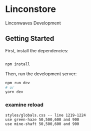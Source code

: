 # Linconstore

Linconwaves Development

## Getting Started

First, install the dependencies:

```bash

npm install

```

Then, run the development server:

```bash
npm run dev
# or
yarn dev
```

### examine reload 

```text
styles/globals.css -- line 1219-1224
use green-haze 50,500,600 and 900
use mine-shaft 50,500,600 and 900
```
